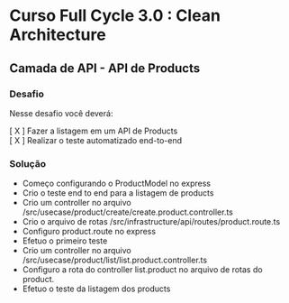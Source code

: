 # Curso Full Cycle 3.0 : Clean Architecture
## Camada de API - API de Products

### Desafio
Nesse desafio você deverá:  

[ X ] Fazer a listagem em um API de Products<br />
[ X ] Realizar o teste automatizado end-to-end<br />

### Solução
- Começo configurando o ProductModel no express
- Crio o teste end to end para a listagem de products
- Crio um controller no arquivo /src/usecase/product/create/create.product.controller.ts
- Crio o arquivo de rotas /src/infrastructure/api/routes/product.route.ts
- Configuro product.route no express
- Efetuo o primeiro teste
- Crio um controller no arquivo /src/usecase/product/list/list.product.controller.ts
- Configuro a rota do controller list.product no arquivo de rotas do product.
- Efetuo o teste da listagem dos products

